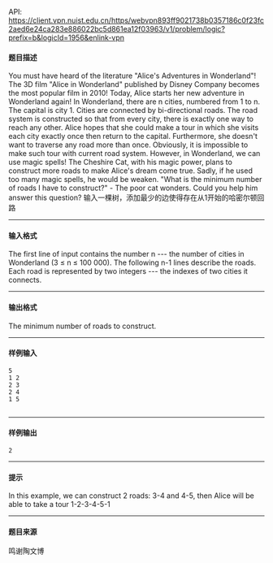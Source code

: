 API: https://client.vpn.nuist.edu.cn/https/webvpn893ff9021738b0357186c0f23fc2aed6e24ca283e886022bc5d861ea12f03963/v1/problem/logic?prefix=b&logicId=1956&enlink-vpn

#### 题目描述

You must have heard of the literature "Alice's Adventures in Wonderland"! The 3D film "Alice in Wonderland" published by Disney Company becomes the most popular film in 2010! Today, Alice starts her new adventure in Wonderland again! In Wonderland, there are n cities, numbered from 1 to n. The capital is city 1. Cities are connected by bi-directional roads. The road system is constructed so that from every city, there is exactly one way to reach any other. Alice hopes that she could make a tour in which she visits each city exactly once then return to the capital. Furthermore, she doesn't want to traverse any road more than once. Obviously, it is impossible to make such tour with current road system. However, in Wonderland, we can use magic spells! The Cheshire Cat, with his magic power, plans to construct more roads to make Alice's dream come true. Sadly, if he used too many magic spells, he would be weaken. "What is the minimum number of roads I have to construct?" - The poor cat wonders. Could you help him answer this question? 输入一棵树，添加最少的边使得存在从1开始的哈密尔顿回路

---

#### 输入格式

The first line of input contains the number n --- the number of cities in Wonderland (3 ≤ n ≤ 100 000). The following n-1 lines describe the roads. Each road is represented by two integers --- the indexes of two cities it connects.

---

#### 输出格式

The minimum number of roads to construct.

---

#### 样例输入
```
5
1 2
2 3
2 4
1 5


```

---

#### 样例输出
```
2

```

---

#### 提示

In this example, we can construct 2 roads: 3-4 and 4-5, then Alice will be able to take a tour 1-2-3-4-5-1

---

#### 题目来源

鸣谢陶文博